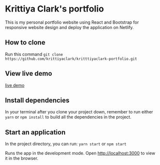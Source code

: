 # Krittiya Clark's portfolio

This is my personal portfolio website using React and Bootstrap for responsive
website design and deploy the application on Netlify.

## How to clone

Run this command
`git clone https://github.com/krittiyaclark/kritttiyaclark-portfolio.git`

## View live demo

[live demo](https://kritttiya-clark.netlify.app)

## Install dependencies

In your terminal after you clone your project down, remember to run either
`yarn` or `npm install` to build all the dependencies in the project.

## Start an application

In the project directory, you can run: `yarn start` or `npm start`

Runs the app in the development mode. Open
[http://localhost:3000](http://localhost:3000) to view it in the browser.
